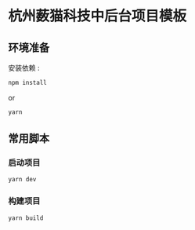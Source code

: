 # 杭州薮猫科技中后台项目模板

## 环境准备

安装依赖 :

```bash
npm install
```

or

```bash
yarn
```

## 常用脚本

### 启动项目

```bash
yarn dev
```

### 构建项目

```bash
yarn build
```
